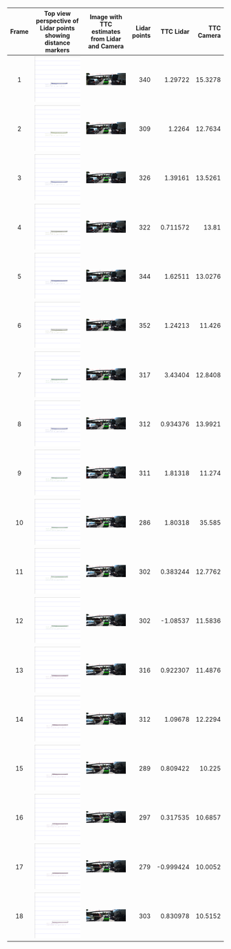 Frame | Top view perspective of Lidar points showing distance markers | Image with TTC estimates from Lidar and Camera | Lidar points | TTC Lidar | TTC Camera
:---:  | :---:  | :---:  | ---:  | ---:  | ---: 
1 | ![](results/images/lidar_top_view/image_1.png) | ![](results/images/lidar_camera_ttc_combined/ttc_SHITOMASI_BRISK_image_1.png) | 340 | 1.29722 | 15.3278
2 | ![](results/images/lidar_top_view/image_2.png) | ![](results/images/lidar_camera_ttc_combined/ttc_SHITOMASI_BRISK_image_2.png) | 309 | 1.2264 | 12.7634
3 | ![](results/images/lidar_top_view/image_3.png) | ![](results/images/lidar_camera_ttc_combined/ttc_SHITOMASI_BRISK_image_3.png) | 326 | 1.39161 | 13.5261
4 | ![](results/images/lidar_top_view/image_4.png) | ![](results/images/lidar_camera_ttc_combined/ttc_SHITOMASI_BRISK_image_4.png) | 322 | 0.711572 | 13.81
5 | ![](results/images/lidar_top_view/image_5.png) | ![](results/images/lidar_camera_ttc_combined/ttc_SHITOMASI_BRISK_image_5.png) | 344 | 1.62511 | 13.0276
6 | ![](results/images/lidar_top_view/image_6.png) | ![](results/images/lidar_camera_ttc_combined/ttc_SHITOMASI_BRISK_image_6.png) | 352 | 1.24213 | 11.426
7 | ![](results/images/lidar_top_view/image_7.png) | ![](results/images/lidar_camera_ttc_combined/ttc_SHITOMASI_BRISK_image_7.png) | 317 | 3.43404 | 12.8408
8 | ![](results/images/lidar_top_view/image_8.png) | ![](results/images/lidar_camera_ttc_combined/ttc_SHITOMASI_BRISK_image_8.png) | 312 | 0.934376 | 13.9921
9 | ![](results/images/lidar_top_view/image_9.png) | ![](results/images/lidar_camera_ttc_combined/ttc_SHITOMASI_BRISK_image_9.png) | 311 | 1.81318 | 11.274
10 | ![](results/images/lidar_top_view/image_10.png) | ![](results/images/lidar_camera_ttc_combined/ttc_SHITOMASI_BRISK_image_10.png) | 286 | 1.80318 | 35.585
11 | ![](results/images/lidar_top_view/image_11.png) | ![](results/images/lidar_camera_ttc_combined/ttc_SHITOMASI_BRISK_image_11.png) | 302 | 0.383244 | 12.7762
12 | ![](results/images/lidar_top_view/image_12.png) | ![](results/images/lidar_camera_ttc_combined/ttc_SHITOMASI_BRISK_image_12.png) | 302 | -1.08537 | 11.5836
13 | ![](results/images/lidar_top_view/image_13.png) | ![](results/images/lidar_camera_ttc_combined/ttc_SHITOMASI_BRISK_image_13.png) | 316 | 0.922307 | 11.4876
14 | ![](results/images/lidar_top_view/image_14.png) | ![](results/images/lidar_camera_ttc_combined/ttc_SHITOMASI_BRISK_image_14.png) | 312 | 1.09678 | 12.2294
15 | ![](results/images/lidar_top_view/image_15.png) | ![](results/images/lidar_camera_ttc_combined/ttc_SHITOMASI_BRISK_image_15.png) | 289 | 0.809422 | 10.225
16 | ![](results/images/lidar_top_view/image_16.png) | ![](results/images/lidar_camera_ttc_combined/ttc_SHITOMASI_BRISK_image_16.png) | 297 | 0.317535 | 10.6857
17 | ![](results/images/lidar_top_view/image_17.png) | ![](results/images/lidar_camera_ttc_combined/ttc_SHITOMASI_BRISK_image_17.png) | 279 | -0.999424 | 10.0052
18 | ![](results/images/lidar_top_view/image_18.png) | ![](results/images/lidar_camera_ttc_combined/ttc_SHITOMASI_BRISK_image_18.png) | 303 | 0.830978 | 10.5152
